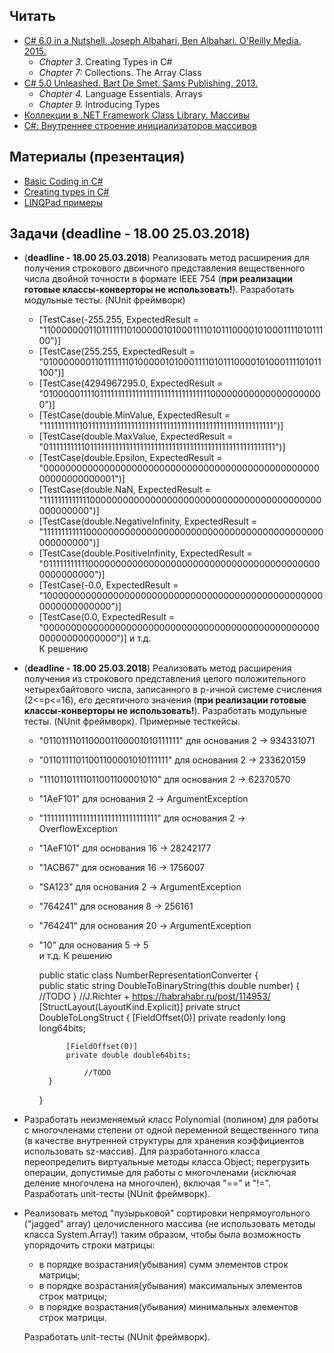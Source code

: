 ## Читать
- [C# 6.0 in a Nutshell. Joseph Albahari, Ben Albahari. O'Reilly Media. 2015.](https://drive.google.com/drive/u/0/folders/0B7WmjuqYed3Aeko0MzNYZWtVOUk)
   - *Chapter 3.* Creating Types in C#
   - *Chapter 7:* Collections. The Array Class
- [C# 5.0 Unleashed. Bart De Smet. Sams Publishing. 2013.](https://drive.google.com/drive/u/0/folders/0B7WmjuqYed3Aeko0MzNYZWtVOUk)
   - *Chapter 4.* Language Essentials. Arrays
   - *Chapter 9.* Introducing Types
- [Коллекции в .NET Framework Class Library. Массивы](http://rsdn.ru/article/dotnet/collections.xml#E2GAC)
- [C#: Внутреннее строение инициализаторов массивов](http://habrahabr.ru/post/247047/)

## Материалы (презентация)
- [Basic Coding in C#](https://github.com/EPM-RD-NETLAB/.NET-Framework-modules/tree/master/M4.%20Methods%20in%20details)
- [Creating types in C#](https://github.com/EPM-RD-NETLAB/.NET-Framework-modules/tree/master/M3.%20Creating%20types%20in%20C%23)
- [LINQPad примеры](https://drive.google.com/drive/u/0/folders/1_uY1tmKK3WlFkB5PsyqjJsWP6-DYhvoY)

## Задачи (deadline - 18.00 25.03.2018)
- (**deadline - 18.00 25.03.2018**) Реализовать метод расширения для получения строкового двоичного представления вещественного числа двойной точности в формате IEEE 754 (**при реализации готовые  классы-конверторы не использовать!**). Разработать модульные тесты. (NUnit фреймворк)
  - [TestCase(-255.255, ExpectedResult = "1100000001101111111010000010100011110101110000101000111101011100")]
  - [TestCase(255.255, ExpectedResult = "0100000001101111111010000010100011110101110000101000111101011100")]
  - [TestCase(4294967295.0, ExpectedResult = "0100000111101111111111111111111111111111111000000000000000000000")]
  - [TestCase(double.MinValue, ExpectedResult = "1111111111101111111111111111111111111111111111111111111111111111")]
  - [TestCase(double.MaxValue, ExpectedResult = "0111111111101111111111111111111111111111111111111111111111111111")]
  - [TestCase(double.Epsilon, ExpectedResult = "0000000000000000000000000000000000000000000000000000000000000001")]
  - [TestCase(double.NaN, ExpectedResult = "1111111111111000000000000000000000000000000000000000000000000000")]
  - [TestCase(double.NegativeInfinity, ExpectedResult = "1111111111110000000000000000000000000000000000000000000000000000")]
  - [TestCase(double.PositiveInfinity, ExpectedResult = "0111111111110000000000000000000000000000000000000000000000000000")]
  - [TestCase(-0.0, ExpectedResult = "1000000000000000000000000000000000000000000000000000000000000000")]
  - [TestCase(0.0, ExpectedResult = "0000000000000000000000000000000000000000000000000000000000000000")]
и т.д.  
К решению
- (**deadline - 18.00 25.03.2018**) Реализовать метод расширения получения из строкового представления целого положительного четырехбайтового числа, записанного в p-ичной системе счисления (2<=p<=16), его десятичного значения (**при реализации готовые классы-конверторы не использовать!**). Разработать модульные тесты. (NUnit фреймворк). Примерные тесткейсы.
    - "0110111101100001100001010111111" для основания 2 -> 934331071
    - "01101111011001100001010111111" для основания 2 -> 233620159
    - "11101101111011001100001010" для основания 2 -> 62370570
    - "1AeF101" для основания 2 -> ArgumentException
    - "11111111111111111111111111111111" для основания 2 -> OverflowException
    - "1AeF101" для основания 16 -> 28242177
    - "1ACB67" для основания 16 -> 1756007
    - "SA123" для основания 2 -> ArgumentException
    - "764241" для основания 8 -> 256161   
    - "764241" для основания 20 -> ArgumentException  
    - "10" для основания 5 -> 5   
  и т.д. 
  К решению

		public static class NumberRepresentationConverter
 		{   
			public static string DoubleToBinaryString(this double number) 
	    		{
            			//TODO
       			}
			//J.Richter + https://habrahabr.ru/post/114953/
			[StructLayout(LayoutKind.Explicit)]
			private struct DoubleToLongStruct
			{
				[FieldOffset(0)]
				private readonly long long64bits;
		
				[FieldOffset(0)]
				private double double64bits;
      
      				//TODO
			}
		}
- Разработать неизменяемый класс Polynomial (полином) для работы с многочленами степени  от одной переменной вещественного типа (в качестве внутренней структуры для хранения коэффициентов использовать sz-массив). Для разработанного класса переопределить виртуальные методы класса Object; перегрузить операции, допустимые для работы с многочленами (исключая деление многочлена на многочлен), включая "==" и "!=". Разработать unit-тесты (NUnit фреймворк).
- Реализовать метод "пузырьковой" сортировки непрямоугольного ("jagged" array) целочисленного массива (не использовать методы класса System.Array!) таким образом, чтобы была возможность упорядочить строки матрицы:
   - в порядке возрастания(убывания) сумм элементов строк матрицы;
   - в порядке возрастания(убывания) максимальных элементов строк матрицы;
   - в порядке возрастания(убывания) минимальных элементов строк матрицы.

   Разработать unit-тесты (NUnit фреймворк).
